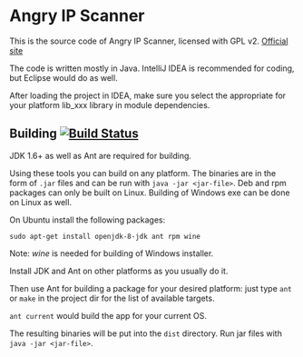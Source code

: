 # Angry IP Scanner

This is the source code of Angry IP Scanner, licensed with GPL v2. [Official site](http://angryip.org/)

The code is written mostly in Java.
IntelliJ IDEA is recommended for coding, but Eclipse would do as well.

After loading the project in IDEA, make sure you select the appropriate for your platform lib_xxx library in module dependencies.

## Building [![Build Status](https://travis-ci.org/angryziber/ipscan.svg?branch=master)](https://travis-ci.org/angryziber/ipscan)

JDK 1.6+ as well as Ant are required for building.

Using these tools you can build on any platform. The binaries are in the form of
`.jar` files and can be run with `java -jar <jar-file>`. Deb and rpm packages can
only be built on Linux. Building of Windows exe can be done on Linux as well.

On Ubuntu install the following packages:
```
sudo apt-get install openjdk-8-jdk ant rpm wine
```
Note: *wine* is needed for building of Windows installer.

Install JDK and Ant on other platforms as you usually do it.

Then use Ant for building a package for your desired platform:
just type `ant` or `make` in the project dir for the list of available targets.

`ant current` would build the app for your current OS.

The resulting binaries will be put into the `dist` directory.
Run jar files with `java -jar <jar-file>`.
